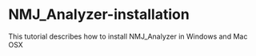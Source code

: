 # NMJ_Analyzer-installation
This tutorial describes how to install NMJ_Analyzer in Windows and Mac OSX
